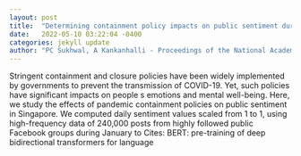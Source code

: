 ```yaml
---
layout: post
title:  "Determining containment policy impacts on public sentiment during the pandemic using social media data"
date:   2022-05-10 03:22:04 -0400
categories: jekyll update
author: "PC Sukhwal, A Kankanhalli - Proceedings of the National Academy of Sciences, 2022"
---
```

Stringent containment and closure policies have been widely implemented by governments to prevent the transmission of COVID-19. Yet, such policies have significant impacts on people s emotions and mental well-being. Here, we study the effects of pandemic containment policies on public sentiment in Singapore. We computed daily sentiment values scaled from 1 to 1, using high-frequency data of 240,000 posts from highly followed public Facebook groups during January to Cites: BERT: pre-training of deep bidirectional transformers for language